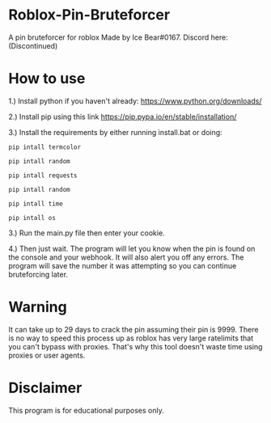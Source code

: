 # Roblox-Pin-Bruteforcer
A pin bruteforcer for roblox
Made by Ice Bear#0167. Discord here: (Discontinued)
# How to use
1.) Install python if you haven't already: https://www.python.org/downloads/

2.) Install pip using this link https://pip.pypa.io/en/stable/installation/

3.) Install the requirements by either running install.bat or doing:

`pip intall termcolor` 

`pip intall random` 

`pip intall requests`

`pip intall random` 

`pip intall time`

`pip intall os`

3.) Run the main.py file then enter your cookie.

4.) Then just wait. The program will let you know when the pin is found on the console and your webhook. It will also alert you off any errors. The program will save the number it was attempting so you can continue bruteforcing later.
# Warning
It can take up to 29 days to crack the pin assuming their pin is 9999.
There is no way to speed this process up as roblox has very large ratelimits that you can't bypass with proxies.
That's why this tool doesn't waste time using proxies or user agents.

# Disclaimer
This program is for educational purposes only.
